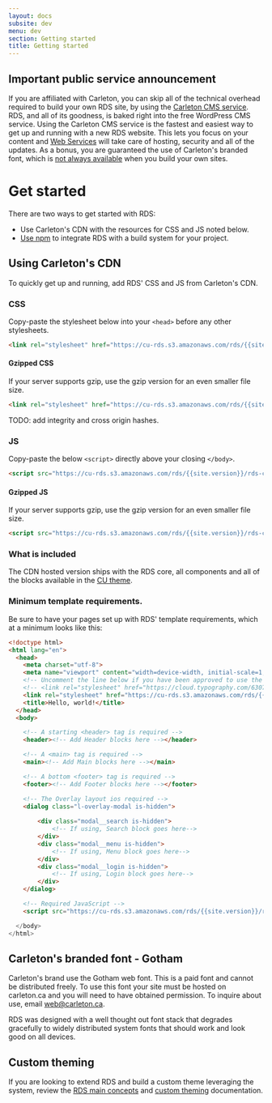 ```yaml
---
layout: docs
subsite: dev
menu: dev
section: Getting started
title: Getting started
---
```

## Important public service announcement

If you are affiliated with Carleton, you can skip all of the technical overhead required to build your own RDS site, by using the [Carleton CMS service](https://carleton.ca/webservices/request-a-website/). RDS, and all of its goodness, is baked right into the free WordPress CMS service. Using the Carleton CMS service is the fastest and easiest way to get up and running with a new RDS website. This lets you focus on your content and [Web Services](https://carleton.ca/webservices) will take care of hosting, security and all of the updates. As a bonus, you are guaranteed the use of Carleton's branded font, which is [not always available](#carleton%27s-branded-font---gotham) when you build your own sites.

# Get started

There are two ways to get started with RDS:

 - Use Carleton's CDN with the resources for CSS and JS noted below.
 - [Use npm](starter-packages/#install-rds-with-npm) to integrate RDS with a build system for your project.

## Using Carleton's CDN

To quickly get up and running, add RDS' CSS and JS from Carleton's CDN.

### CSS

Copy-paste the stylesheet <link> below into your `<head>` before any other stylesheets.

```html
<link rel="stylesheet" href="https://cu-rds.s3.amazonaws.com/rds/{{site.version}}/rds-cu.css" media="print" onload="this.media='all'">
```

#### Gzipped CSS

If your server supports gzip, use the gzip version for an even smaller file size.

```html
<link rel="stylesheet" href="https://cu-rds.s3.amazonaws.com/rds/{{site.version}}/rds-cu.gzip.css" media="print" onload="this.media='all'">
```

TODO: add integrity and cross origin hashes.

### JS

Copy-paste the below `<script>` directly above your closing `</body>`.

```html
<script src="https://cu-rds.s3.amazonaws.com/rds/{{site.version}}/rds-cu.js" crossorigin="anonymous">
```
#### Gzipped JS

If your server supports gzip, use the gzip version for an even smaller file size.

```html
<script src="https://cu-rds.s3.amazonaws.com/rds/{{site.version}}/rds-cu.gzip.js" crossorigin="anonymous">
```

### What is included

The CDN hosted version ships with the RDS core, all components and all of the blocks available in the [CU theme](#).

### Minimum template requirements.

Be sure to have your pages set up with RDS' template requirements, which at a minimum looks like this:

```html
<!doctype html>
<html lang="en">
  <head>
    <meta charset="utf-8">
    <meta name="viewport" content="width=device-width, initial-scale=1, shrink-to-fit=no">
    <!-- Uncomment the line below if you have been approved to use the CU's paid Gotham font -->
    <!-- <link rel="stylesheet" href="https://cloud.typography.com/6307052/6118752/css/fonts.css" /> -->
    <link rel="stylesheet" href="https://cu-rds.s3.amazonaws.com/rds/{{site.version}}/rds.css" media="print" onload="this.media='all'">
    <title>Hello, world!</title>
  </head>
  <body>

    <!-- A starting <header> tag is required -->
    <header><!-- Add Header blocks here --></header>

    <!-- A <main> tag is required -->
    <main><!-- Add Main blocks here --></main>

    <!-- A bottom <footer> tag is required -->
    <footer><!-- Add Footer blocks here --></footer>

    <!-- The Overlay layout ios required -->
    <dialog class="l-overlay-modal is-hidden">
  
        <div class="modal__search is-hidden">
            <!-- If using, Search block goes here-->
        </div>
        <div class="modal__menu is-hidden">
            <!-- If using, Menu block goes here-->
        </div>
        <div class="modal__login is-hidden">
            <!-- If using, Login block goes here-->
        </div>
    </dialog>

    <!-- Required JavaScript -->
    <script src="https://cu-rds.s3.amazonaws.com/rds/{{site.version}}/rds.js" crossorigin="anonymous">

  </body>
</html>
```

## Carleton's branded font - Gotham

Carleton's brand use the Gotham web font. This is a paid font and cannot be distributed freely. To use this font your site must be hosted on carleton.ca and you will need to have obtained permission.  To inquire about use, email [web@carleton.ca](mailto:web@carleton.ca).

RDS was designed with a well thought out font stack that degrades gracefully to widely distributed system fonts that should work and look good on all devices.

## Custom theming

If you are looking to extend RDS and build a custom theme leveraging the system, review the [RDS main concepts]({{site.url}}dev/main-concepts/) and [custom theming]({{site.url}}dev/custom-theming/) documentation.
